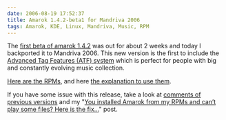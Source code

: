 ```yaml
---
date: 2006-08-19 17:52:37
title: Amarok 1.4.2-beta1 for Mandriva 2006
tags: Amarok, KDE, Linux, Mandriva, Music, RPM
---
```


The [first beta of amarok 1.4.2](https://web.archive.org/web/20061014072321/http://amarok.kde.org/content/view/77/0/)
was out for about 2 weeks and today I backported it to Mandriva 2006. This new
version is the first to include the [Advanced Tag Features (ATF)
system](http://amarok.kde.org/amarokwiki/index.php/ATF) which is perfect for
people with big and constantly evolving music collection.

[Here are the RPMs](http://github.com/kdeldycke/mandriva-spec), and here [the
explanation to use
them](http://kevin.deldycke.com/2006/04/new-repository-for-mandriva-2006/).

If you have some issue with this release, take a look at [comments of previous
versions](http://kevin.deldycke.com/2006/07/amarok-141-for-mandriva-2006/) and
my "[You installed Amarok from my RPMs and can’t play some files? Here is the
fix...](http://kevin.deldycke.com/2006/08/you-installed-amarok-from-my-rpms-and-you-cant-play-some-files-here-is-the-fix/)"
post.

